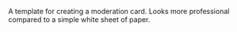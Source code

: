 A template for creating a moderation card. Looks more professional compared to a simple white sheet of paper. 
